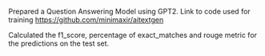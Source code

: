 Prepared a Question Answering Model using GPT2.
Link to code used for training https://github.com/minimaxir/aitextgen

Calculated the f1_score, percentage of exact_matches and rouge metric for the predictions on the test set.
